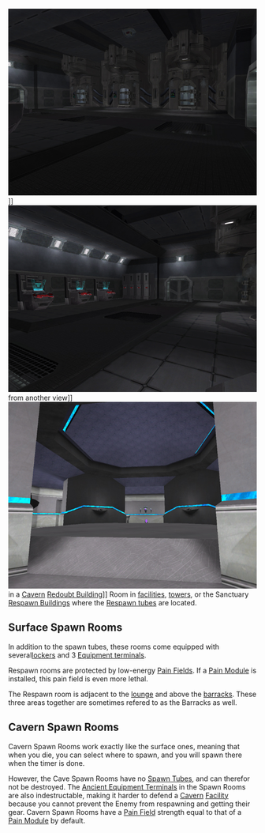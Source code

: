 ![](../images/SpawnRoom.jpg "fig:SpawnRoom.jpg")\]\]
![](../images/SpawnRoom2.jpg "fig:SpawnRoom2.jpg") from another view\]\]
![](../images/CaveSpawnRoom.jpg "fig:CaveSpawnRoom.jpg") in a
[Cavern](Caverns.md) [Redoubt Building](Redoubt_Building.md)\]\] Room in
[facilities](Facilities.md), [towers](Towers.md), or the Sanctuary
[Respawn Buildings](Respawn_Building.md) where the
[Respawn tubes](../items/Respawn_Tube.md) are located.

## Surface Spawn Rooms

In addition to the spawn tubes, these rooms come equipped with
several[lockers](../items/Lockers.md) and 3
[Equipment terminals](../items/Equipment_Terminal.md).

Respawn rooms are protected by low-energy
[Pain Fields](../terminology/Pain_Field.md). If a
[Pain Module](../etc/Pain_Module.md) is installed, this pain field is even more
lethal.

The Respawn room is adjacent to the [lounge](../merits/Lounge.md) and above the
[barracks](Barracks.md). These three areas together are sometimes refered to as
the Barracks as well.

## Cavern Spawn Rooms

Cavern Spawn Rooms work exactly like the surface ones, meaning that when you
die, you can select where to spawn, and you will spawn there when the timer is
done.

However, the Cave Spawn Rooms have no [Spawn Tubes](../items/Respawn_Tube.md),
and can therefor not be destroyed. The
[Ancient Equipment Terminals](../items/Ancient_Equipment_Terminal.md) in the
Spawn Rooms are also indestructable, making it harder to defend a
[Cavern](Caverns.md) [Facility](Facilities.md) because you cannot prevent the
Enemy from respawning and getting their gear. Cavern Spawn Rooms have a
[Pain Field](../terminology/Pain_Field.md) strength equal to that of a
[Pain Module](../etc/Pain_Module.md) by default.

<!--[Category:Locations](Category:Locations.md)-->
